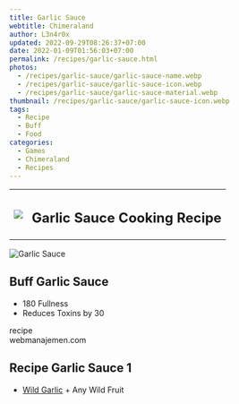 ```yaml
---
title: Garlic Sauce
webtitle: Chimeraland
author: L3n4r0x
updated: 2022-09-29T08:26:37+07:00
date: 2022-01-09T01:56:03+07:00
permalink: /recipes/garlic-sauce.html
photos:
  - /recipes/garlic-sauce/garlic-sauce-name.webp
  - /recipes/garlic-sauce/garlic-sauce-icon.webp
  - /recipes/garlic-sauce/garlic-sauce-material.webp
thumbnail: /recipes/garlic-sauce/garlic-sauce-icon.webp
tags:
  - Recipe
  - Buff
  - Food
categories:
  - Games
  - Chimeraland
  - Recipes
---
```


<section id="bootstrap-wrapper"><link rel="stylesheet" href="https://cdn.statically.io/gh/dimaslanjaka/Web-Manajemen/40ac3225/css/bootstrap-4.5-wrapper.css"/><div class="row mb-2"><div class="col-md-12 mb-2"><table class="table" id="post-info"><tbody><tr><td><img class="d-inline-block me-2" src="/chimeraland/recipes/garlic-sauce/garlic-sauce-icon.webp" width="auto" height="auto"/></td><td><h1 class="fs-5">Garlic Sauce Cooking Recipe</h1></td></tr></tbody></table></div></div><div class="card mb-2"><div class="row g-0"><div class="col-sm-4 position-relative mb-2"><img src="/chimeraland/recipes/garlic-sauce/garlic-sauce-material.webp" class="card-img fit-cover w-100 h-100" alt="Garlic Sauce" data-fancybox="true"/></div><div class="col-sm-8 mb-2"><div class="card-body"><h2 class="card-title fs-5">Buff Garlic Sauce</h2><div class="card-text"><ul><li>180 Fullness</li><li>Reduces Toxins by 30</li></ul></div><span class="badge rounded-pill bg-dark">recipe</span></div><div class="card-footer text-end text-muted">webmanajemen.com</div></div></div></div><div class="row mb-2"><div class="col-12 col-lg-6 recipe-item mb-2"><div class="card"><div class="card-body"><h2 class="card-title fs-5">Recipe Garlic Sauce 1</h2><div class="card-text"><ul><li><a class="text-decoration-none" href="/chimeraland/materials/wild-garlic.html">Wild Garlic</a><span> + </span>Any Wild Fruit</li></ul></div></div></div></div></div></section>